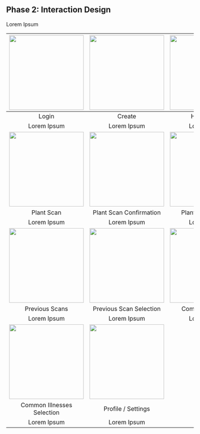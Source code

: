 ## Phase 2: Interaction Design

Lorem Ipsum

|<img src="https://i.imgur.com/k09lJc2.png" width="200"> | <img src="https://i.imgur.com/41yVDhA.png" width="200"> | <img src="https://i.imgur.com/epSPRmO.png" width="200"> |
| :---: | :---: | :---: |
| Login | Create | Home Page |
| Lorem Ipsum | Lorem Ipsum | Lorem Ipsum |
| <img src="https://i.imgur.com/a84lJD9.png" width="200"> |  <img src="https://i.imgur.com/Nx9mSWA.png" width="200"> |  <img src="https://i.imgur.com/64YWyoO.png" width="200"> |
| Plant Scan | Plant Scan Confirmation | Plant Scan Results |
| Lorem Ipsum | Lorem Ipsum | Lorem Ipsum |
| <img src="https://i.imgur.com/dOxsljv.png" width="200"> | <img src="https://i.imgur.com/toubNux.png" width="200"> | <img src="https://i.imgur.com/wxDaVlO.png" width="200"> |
| Previous Scans | Previous Scan Selection | Common Illnesses | 
| Lorem Ipsum | Lorem Ipsum | Lorem Ipsum | 
| <img src="https://i.imgur.com/0TQUBLv.png" width="200"> | <img src="https://i.imgur.com/17Fc89J.png" width="200"> |
| Common Illnesses Selection | Profile / Settings | 
| Lorem Ipsum | Lorem Ipsum | |

